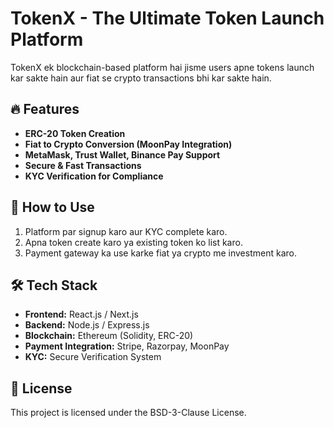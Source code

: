 # TokenX - The Ultimate Token Launch Platform  

TokenX ek blockchain-based platform hai jisme users apne tokens launch kar sakte hain aur fiat se crypto transactions bhi kar sakte hain.  

## 🔥 Features  
- **ERC-20 Token Creation**  
- **Fiat to Crypto Conversion (MoonPay Integration)**  
- **MetaMask, Trust Wallet, Binance Pay Support**  
- **Secure & Fast Transactions**  
- **KYC Verification for Compliance**  

## 🚀 How to Use  
1. Platform par signup karo aur KYC complete karo.  
2. Apna token create karo ya existing token ko list karo.  
3. Payment gateway ka use karke fiat ya crypto me investment karo.  

## 🛠 Tech Stack  
- **Frontend:** React.js / Next.js  
- **Backend:** Node.js / Express.js  
- **Blockchain:** Ethereum (Solidity, ERC-20)  
- **Payment Integration:** Stripe, Razorpay, MoonPay  
- **KYC:** Secure Verification System  

## 📜 License  
This project is licensed under the BSD-3-Clause License.  
